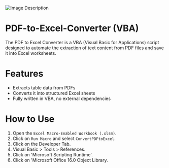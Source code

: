 ![Image Description]([image.png](https://drive.google.com/file/d/1gcGLw_RDmJKeOXHsNHmyx9UgT-6E_hb8/view?usp=drive_link))


# PDF-to-Excel-Converter  (VBA)
The PDF to Excel Converter is a VBA (Visual Basic for Applications) script designed to automate the extraction of text content from PDF files and save it into Excel worksheets.
# Features
- Extracts table data from PDFs
- Converts it into structured Excel sheets
- Fully written in VBA, no external dependencies
# How to Use
1. Open the `Excel Macro-Enabled Workbook (.xlsm)`.
2. Click on `Run Macro` and select `ConvertPDFtoExcel`.
3. Click on the Developer Tab.
4. Visual Basic > Tools > References.
5. Click on 'Microsoft Scripting Runtime'.
6. Click on 'Microsoft Office 16.0 Object Library.
